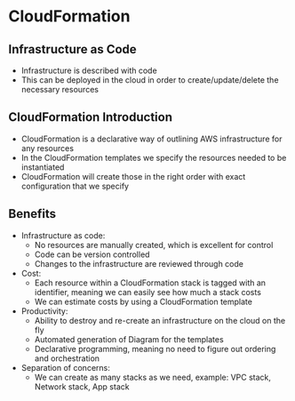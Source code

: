 # CloudFormation

## Infrastructure as Code

- Infrastructure is described with code
- This can be deployed in the cloud in order to create/update/delete the necessary resources

## CloudFormation Introduction

- CloudFormation is a declarative way of outlining AWS infrastructure for any resources
- In the CloudFormation templates we specify the resources needed to be instantiated
- CloudFormation will create those in the right order with exact configuration that we specify

## Benefits

- Infrastructure as code:
    - No resources are manually created, which is excellent for control
    - Code can be version controlled
    - Changes to the infrastructure are reviewed through code
- Cost:
    - Each resource within a CloudFormation stack is tagged with an identifier, meaning we can easily see how much a stack costs
    - We can estimate costs by using a CloudFormation template
- Productivity:
    - Ability to destroy and re-create an infrastructure on the cloud on the fly
    - Automated generation of Diagram for the templates
    - Declarative programming, meaning no need to figure out ordering and orchestration
- Separation of concerns:
    - We can create as many stacks as we need, example: VPC stack, Network stack, App stack
